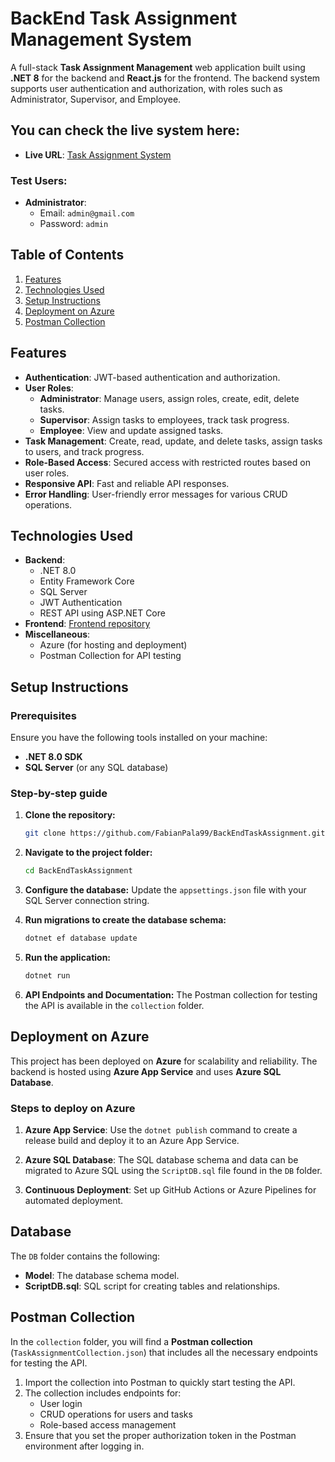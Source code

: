 
# BackEnd Task Assignment Management System

A full-stack **Task Assignment Management** web application built using **.NET 8** for the backend and **React.js** for the frontend. The backend system supports user authentication and authorization, with roles such as Administrator, Supervisor, and Employee.

## You can check the live system here:
- **Live URL**: [Task Assignment System](https://lively-sea-0c48f3010.5.azurestaticapps.net/login)

### Test Users:
- **Administrator**:
  - Email: `admin@gmail.com`
  - Password: `admin`

## Table of Contents
1. [Features](#features)
2. [Technologies Used](#technologies-used)
3. [Setup Instructions](#setup-instructions)
4. [Deployment on Azure](#deployment-on-azure)
5. [Postman Collection](#postman-collection)

## Features

- **Authentication**: JWT-based authentication and authorization.
- **User Roles**:
  - **Administrator**: Manage users, assign roles, create, edit, delete tasks.
  - **Supervisor**: Assign tasks to employees, track task progress.
  - **Employee**: View and update assigned tasks.
- **Task Management**: Create, read, update, and delete tasks, assign tasks to users, and track progress.
- **Role-Based Access**: Secured access with restricted routes based on user roles.
- **Responsive API**: Fast and reliable API responses.
- **Error Handling**: User-friendly error messages for various CRUD operations.

## Technologies Used

- **Backend**:
  - .NET 8.0
  - Entity Framework Core
  - SQL Server
  - JWT Authentication
  - REST API using ASP.NET Core
- **Frontend**: [Frontend repository](https://github.com/FabianPala99/FrontEndTaskAssignment)
- **Miscellaneous**:
  - Azure (for hosting and deployment)
  - Postman Collection for API testing

## Setup Instructions

### Prerequisites

Ensure you have the following tools installed on your machine:
- **.NET 8.0 SDK**
- **SQL Server** (or any SQL database)

### Step-by-step guide

1. **Clone the repository:**
   ```bash
   git clone https://github.com/FabianPala99/BackEndTaskAssignment.git
   ```

2. **Navigate to the project folder:**
   ```bash
   cd BackEndTaskAssignment
   ```

3. **Configure the database:**
   Update the `appsettings.json` file with your SQL Server connection string.

4. **Run migrations to create the database schema:**
   ```bash
   dotnet ef database update
   ```

5. **Run the application:**
   ```bash
   dotnet run
   ```

6. **API Endpoints and Documentation:**
   The Postman collection for testing the API is available in the `collection` folder.

## Deployment on Azure

This project has been deployed on **Azure** for scalability and reliability. The backend is hosted using **Azure App Service** and uses **Azure SQL Database**.

### Steps to deploy on Azure

1. **Azure App Service**: Use the `dotnet publish` command to create a release build and deploy it to an Azure App Service.

2. **Azure SQL Database**: The SQL database schema and data can be migrated to Azure SQL using the `ScriptDB.sql` file found in the `DB` folder.

3. **Continuous Deployment**: Set up GitHub Actions or Azure Pipelines for automated deployment.

## Database

The `DB` folder contains the following:

- **Model**: The database schema model.
- **ScriptDB.sql**: SQL script for creating tables and relationships.

## Postman Collection

In the `collection` folder, you will find a **Postman collection** (`TaskAssignmentCollection.json`) that includes all the necessary endpoints for testing the API.

1. Import the collection into Postman to quickly start testing the API.
2. The collection includes endpoints for:
   - User login
   - CRUD operations for users and tasks
   - Role-based access management
3. Ensure that you set the proper authorization token in the Postman environment after logging in.

